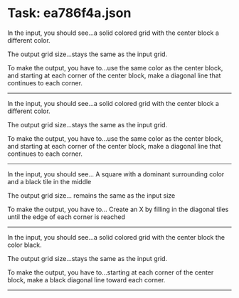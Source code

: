 # Task: ea786f4a.json

In the input, you should see...a solid colored grid with the center block a different color.

The output grid size...stays the same as the input grid.

To make the output, you have to...use the same color as the center block, and starting at each corner of the center block, make a diagonal line that continues to each corner.

---

In the input, you should see...a solid colored grid with the center block a different color.

The output grid size...stays the same as the input grid.

To make the output, you have to...use the same color as the center block, and starting at each corner of the center block, make a diagonal line that continues to each corner.

---

In the input, you should see... A square with a dominant surrounding color and a black tile in the middle

The output grid size... remains the same as the input size

To make the output, you have to... Create an X by filling in the diagonal tiles until the edge of each corner is reached

---

In the input, you should see...a solid colored grid with the center block the color black.

The output grid size...stays the same as the input grid.

To make the output, you have to...starting at each corner of the center block, make a black diagonal line toward each corner.

---

